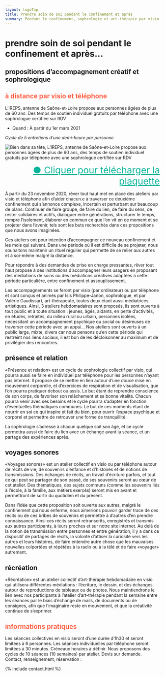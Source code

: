 ```yaml
---
layout: logoTop
title: Prendre soin de soi pendant le confinement et après
summary: Pendant le confinement, sophrologie et art-thérapie par visio et téléphone.
---
```


<h1>prendre soin de soi pendant le confinement et après...</h1>
<h2>propositions d’accompagnement créatif et sophrologique</h2>
<h2 style="color:tomato">à distance par visio et téléphone</h2>
<p class="intro-text">L’IREPS, antenne de Saône-et-Loire propose aux personnes âgées de plus de 60 ans:
Des temps de soutien individuel gratuits par téléphone avec une sophrologue certifiée sur RDV

- Quand : À partir du 1er mars 2021

_Cycle de 5 entretiens d’une demi-heure par personne_
</p>

<div class="center-block">
	<img src="https://res.cloudinary.com/dnxcesebo/image/upload/f_auto,q_auto,w_800/v1613193400/Bull_Inscription_Sophrologie_Bien_Vieillir_IREPS_BFC_doflp3.jpg" alt="Bien dans sa tête, L’IREPS, antenne de Saône-et-Loire propose aux personnes âgées de plus de 60 ans,
	des temps de soutien individuel gratuits par téléphone avec une sophrologue certifiée sur RDV">
</div>
<ul style="text-align:right;list-style-type:none">
    <li>
      <a style="color:hsl(171,93.5%,36.5%); font-size:30px" href="/media/bulletin_inscription_bien-vieillir_mars2021.pdf" download="download">●&nbsp;Cliquer pour télécharger la plaquette</a>
    </li>
</ul>

<p class="intro-text">À partir du 23 novembre 2020, <span class="rever-typog">rêver tout haut</span> met en place des ateliers par visio et téléphone afin d’aider chacun.e à traverser ce deuxième confinement qui s’annonce complexe, incertain et perturbant sur beaucoup de plans. Continuer de faire groupe, de faire du lien, de faire du sens, de rester solidaires et actifs, dialoguer entre générations, structurer le temps, rompre l’isolement, élaborer en commun ce que l’on vit en ce moment et se projeter dans l’avenir, tels sont les buts recherchés dans ces propositions que nous avons imaginées.</p>
<p class="intro-text">Ces ateliers ont pour intention d’accompagner ce nouveau confinement et les mois qui suivent. Dans une période où il est difficile de se projeter, nous souhaitons maintenir un rituel régulier qui permette de se relier aux autres et à soi-même malgré la distance.</p>
<p class="intro-text">Pour répondre à des demandes de prise en charge pressantes, <span class="rever-typog">rêver tout haut</span> propose à des institutions d’accompagner leurs usagers en proposant des médiations de soins ou des médiations créatives adaptées à cette période particulière, entre confinement et assouplissement.</p>
<p class="intro-text">Les accompagnements se feront par visio (par ordinateur) ou par téléphone et sont conçus et animés par Isis Philippe-Janon, sophrologue, et par Valérie Gaudissart, art-thérapeute, toutes deux étant aussi médiatrices artistiques.
Ainsi, 3 ateliers hebdomadaires sont proposés, ils sont ouverts à tout public et à toute situation : jeunes, âgés, aidants, en perte d’activités, en études, retraités, du milieu rural ou urbain, personnes isolées, nécessitant un accompagnement psychique ou social ou désireuses de traverser cette période avec un appui... Nos ateliers sont ouverts à un public large, mixte, divers car nous pensons qu’en cette période qui restreint nos liens sociaux, il est bon de les décloisonner au maximum et de privilégier des rencontres.</p>
<h2>présence et relation</h2> 
<p class="intro-text">«Présence et relation» est un cycle de sophrologie collectif par visio, qui pourra aussi se faire en individuel par téléphone pour les personnes n’ayant pas internet.
Il propose de se mettre en lien autour d’une douce mise en mouvement corporelle, et d’exercices de respiration et de visualisation, que l’on pourra pratiquer debout ou assis. Le but étant de reprendre conscience de son corps, de favoriser son relâchement et sa bonne vitalité. Chacun pourra venir avec ses besoins et le cycle pourra s’adapter en fonction d’éventuelles thématiques communes. Le but de ces moments étant de nourrir en soi ce qui inspire et fait du bien, pour ouvrir l’espace psychique et corporel et permettre de retrouver une forme de tranquillité.</p>
<p class="intro-text">La sophrologie s’adresse à chacun quelque soit son âge, et ce cycle permettra aussi de faire du lien avec un échange avant la séance, et un partage des expériences après.</p>

<h2>voyages sonores</h2>
<p class="intro-text">«Voyages sonores» est un atelier collectif en visio ou par téléphone autour de récits de vie, de souvenirs d’enfance et d’histoires et de notions de transmissions. Des échanges de récits, un travail d’écriture parfois, et tout ce qui peut se partager de son passé, de ses souvenirs seront au cœur de cet atelier. Des thématiques, des sujets communs (comme les souvenirs liés à l’école, à la famille, aux métiers exercés) seront mis en avant et permettront de sortir du quotidien et du présent.</p>
<p class="intro-text">Dans l’idée que cette proposition soit ouverte aux autres, malgré le confinement qui nous enferme, nous aimerions pouvoir garder trace de ces récits ou de ces bribes de souvenirs et permettre à d’autres d’en prendre connaissance. Ainsi ces récits seront retranscrits, enregistrés et transmis aux autres participants, à leurs proches et sur notre site internet. Au delà de la notion de transmission entre personnes et entre génération, il y a dans ce dispositif de partages de récits, la volonté d’attiser la curiosité vers les autres et leurs histoires, de faire entendre autre chose que les mauvaises nouvelles colportées et répétées à la radio ou à la télé et de faire «voyager» autrement.</p>
<h2>récréation</h2>
<p class="intro-text">«Récréation» est un atelier collectif d’art-thérapie hebdomadaire en visio qui utilisera différentes médiations : l’écriture, le dessin, et des échanges autour de reproductions de tableaux ou de photos. Nous maintiendrons le lien avec nos participants à l’atelier d’art-thérapie pendant la semaine entre les séances par le biais d’échange de mails, de documents ou de consignes, afin que l’imaginaire reste en mouvement, et que la créativité continue de s’exprimer.</p>
<h2 style="color:tomato">informations pratiques</h2>
<p class="intro-text">Les séances collectives en visio seront d’une durée d’1h30 et seront limitées à 6 personnes. Les séances individuelles par téléphone seront limitées à 30 minutes. Créneaux horaires à définir. Nous proposons des cycles de 10 séances (10 semaines) par atelier. Devis sur demande. Contact, renseignement, réservation :</p>

{% include contact.html %}
